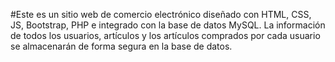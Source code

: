 #Este es un sitio web de comercio electrónico diseñado con HTML, CSS, JS, Bootstrap, PHP e integrado con la base de datos MySQL. 
La información de todos los usuarios, artículos y los artículos comprados por cada usuario se almacenarán de forma segura en la base de datos. 

